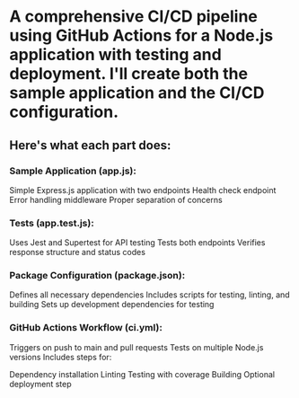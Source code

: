 # A comprehensive CI/CD pipeline using GitHub Actions for a Node.js application with testing and deployment. I'll create both the sample application and the CI/CD configuration.

## Here's what each part does:

### Sample Application (app.js):

Simple Express.js application with two endpoints
Health check endpoint
Error handling middleware
Proper separation of concerns


### Tests (app.test.js):

Uses Jest and Supertest for API testing
Tests both endpoints
Verifies response structure and status codes


### Package Configuration (package.json):

Defines all necessary dependencies
Includes scripts for testing, linting, and building
Sets up development dependencies for testing


### GitHub Actions Workflow (ci.yml):

Triggers on push to main and pull requests
Tests on multiple Node.js versions
Includes steps for:

Dependency installation
Linting
Testing with coverage
Building
Optional deployment step